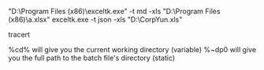 
"D:\Program Files (x86)\exceltk.exe" -t md -xls "D:\Program Files (x86)\a.xlsx"
exceltk.exe -t json -xls "D:\CorpYun.xls"


tracert 

%cd% will give you the current working directory (variable)
%~dp0 will give you the full path to the batch file's directory (static)

